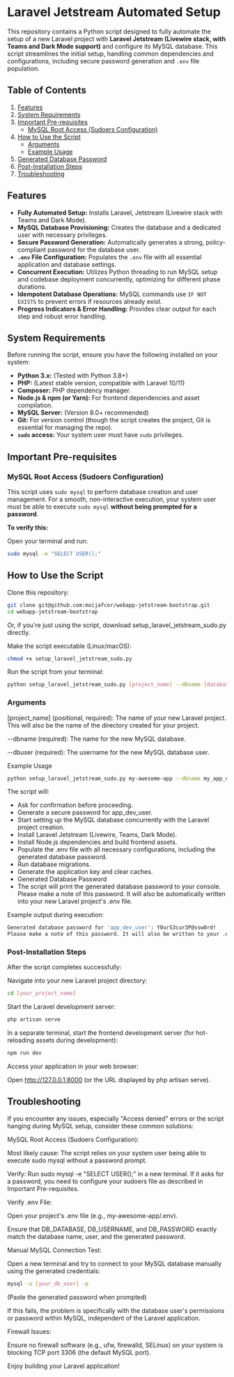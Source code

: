 # Laravel Jetstream Automated Setup

This repository contains a Python script designed to fully automate the setup of a new Laravel project with **Laravel Jetstream (Livewire stack, with Teams and Dark Mode support)** and configure its MySQL database. This script streamlines the initial setup, handling common dependencies and configurations, including secure password generation and `.env` file population.

## Table of Contents

1.  [Features](#features)
2.  [System Requirements](#system-requirements)
3.  [Important Pre-requisites](#important-pre-requisites)
    * [MySQL Root Access (Sudoers Configuration)](#mysql-root-access-sudoers-configuration)
4.  [How to Use the Script](#how-to-use-the-script)
    * [Arguments](#arguments)
    * [Example Usage](#example-usage)
5.  [Generated Database Password](#generated-database-password)
6.  [Post-Installation Steps](#post-installation-steps)
7.  [Troubleshooting](#troubleshooting)

## Features

* **Fully Automated Setup:** Installs Laravel, Jetstream (Livewire stack with Teams and Dark Mode).
* **MySQL Database Provisioning:** Creates the database and a dedicated user with necessary privileges.
* **Secure Password Generation:** Automatically generates a strong, policy-compliant password for the database user.
* **`.env` File Configuration:** Populates the `.env` file with all essential application and database settings.
* **Concurrent Execution:** Utilizes Python threading to run MySQL setup and codebase deployment concurrently, optimizing for different phase durations.
* **Idempotent Database Operations:** MySQL commands use `IF NOT EXISTS` to prevent errors if resources already exist.
* **Progress Indicators & Error Handling:** Provides clear output for each step and robust error handling.

## System Requirements

Before running the script, ensure you have the following installed on your system:

* **Python 3.x:** (Tested with Python 3.8+)
* **PHP:** (Latest stable version, compatible with Laravel 10/11)
* **Composer:** PHP dependency manager.
* **Node.js & npm (or Yarn):** For frontend dependencies and asset compilation.
* **MySQL Server:** (Version 8.0+ recommended)
* **Git:** For version control (though the script creates the project, Git is essential for managing the repo).
* **`sudo` access:** Your system user must have `sudo` privileges.

## Important Pre-requisites

### MySQL Root Access (Sudoers Configuration)

This script uses `sudo mysql` to perform database creation and user management. For a smooth, non-interactive execution, your system user must be able to execute `sudo mysql` **without being prompted for a password**.

**To verify this:**

Open your terminal and run:

```bash
sudo mysql -e "SELECT USER();"
```

## How to Use the Script

Clone this repository:

```bash
git clone git@github.com:moijafcor/webapp-jetstream-bootstrap.git
cd webapp-jetstream-bootstrap
```

Or, if you're just using the script, download setup_laravel_jetstream_sudo.py directly.

Make the script executable (Linux/macOS):

```bash
chmod +x setup_laravel_jetstream_sudo.py
```

Run the script from your terminal:

```bash
python setup_laravel_jetstream_sudo.py [project_name] --dbname [database_name] --dbuser [database_user]
```

### Arguments

[project_name] (positional, required): The name of your new Laravel project. This will also be the name of the directory created for your project.

--dbname (required): The name for the new MySQL database.

--dbuser (required): The username for the new MySQL database user.

Example Usage

```bash
python setup_laravel_jetstream_sudo.py my-awesome-app --dbname my_app_db --dbuser app_dev_user
```

The script will:

* Ask for confirmation before proceeding.
* Generate a secure password for app_dev_user.
* Start setting up the MySQL database concurrently with the Laravel project creation.
* Install Laravel Jetstream (Livewire, Teams, Dark Mode).
* Install Node.js dependencies and build frontend assets.
* Populate the .env file with all necessary configurations, including the generated database password.
* Run database migrations.
* Generate the application key and clear caches.
* Generated Database Password
* The script will print the generated database password to your console. Please make a note of this password. It will also be automatically written into your new Laravel project's .env file.

Example output during execution:

```bash
Generated database password for 'app_dev_user': Y0urS3cur3P@ssw0rd!
Please make a note of this password. It will also be written to your .env file.
```

### Post-Installation Steps

After the script completes successfully:

Navigate into your new Laravel project directory:

```bash
cd [your_project_name]
```

Start the Laravel development server:

```bash
php artisan serve
```

In a separate terminal, start the frontend development server (for hot-reloading assets during development):

```bash
npm run dev
```

Access your application in your web browser:

Open http://127.0.0.1:8000 (or the URL displayed by php artisan serve).

## Troubleshooting

If you encounter any issues, especially "Access denied" errors or the script hanging during MySQL setup, consider these common solutions:

MySQL Root Access (Sudoers Configuration):

Most likely cause: The script relies on your system user being able to execute sudo mysql without a password prompt.

Verify: Run sudo mysql -e "SELECT USER();" in a new terminal. If it asks for a password, you need to configure your sudoers file as described in Important Pre-requisites.

Verify .env File:

Open your project's .env file (e.g., my-awesome-app/.env).

Ensure that DB_DATABASE, DB_USERNAME, and DB_PASSWORD exactly match the database name, user, and the generated password.

Manual MySQL Connection Test:

Open a new terminal and try to connect to your MySQL database manually using the generated credentials:

```bash
mysql -u [your_db_user] -p
```

(Paste the generated password when prompted)

If this fails, the problem is specifically with the database user's permissions or password within MySQL, independent of the Laravel application.

Firewall Issues:

Ensure no firewall software (e.g., ufw, firewalld, SELinux) on your system is blocking TCP port 3306 (the default MySQL port).

Enjoy building your Laravel application!
